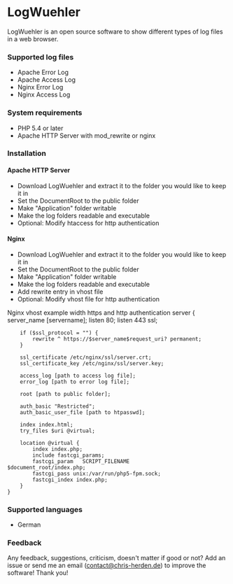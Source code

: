 LogWuehler
==========

LogWuehler is an open source software to show different types of log files in a web browser.

### Supported log files
+   Apache Error Log
+   Apache Access Log
+   Nginx Error Log
+   Nginx Access Log

### System requirements
+   PHP 5.4 or later
+   Apache HTTP Server with mod_rewrite or nginx

### Installation
#### Apache HTTP Server
+ Download LogWuehler and extract it to the folder you would like to keep it in
+ Set the DocumentRoot to the public folder
+ Make "Application" folder writable
+ Make the log folders readable and executable
+ Optional: Modify htaccess for http authentication

#### Nginx
+ Download LogWuehler and extract it to the folder you would like to keep it in
+ Set the DocumentRoot to the public folder
+ Make "Application" folder writable
+ Make the log folders readable and executable
+ Add rewrite entry in vhost file
+ Optional: Modify vhost file for http authentication

Nginx vhost example width https and http authentication
    server {
        server_name [servername];
        listen 80;
        listen 443 ssl;

        if ($ssl_protocol = "") {
            rewrite ^ https://$server_name$request_uri? permanent;
        }

        ssl_certificate /etc/nginx/ssl/server.crt;
        ssl_certificate_key /etc/nginx/ssl/server.key;

        access_log [path to access log file];
        error_log [path to error log file];

        root [path to public folder];

        auth_basic "Restricted";
        auth_basic_user_file [path to htpasswd];

        index index.html;
        try_files $uri @virtual;

        location @virtual {
            index index.php;
            include fastcgi_params;
            fastcgi_param   SCRIPT_FILENAME         $document_root/index.php;
            fastcgi_pass unix:/var/run/php5-fpm.sock;
            fastcgi_index index.php;
        }
    }

### Supported languages
+ German

### Feedback
Any feedback, suggestions, criticism, doesn't matter if good or not?
Add an issue or send me an email (contact@chris-herden.de) to improve the software!
Thank you!